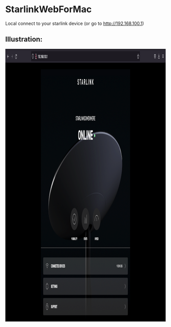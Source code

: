# StarlinkWebForMac
Local connect to your starlink device (or go to http://192.168.100.1)


## Illustration:
<img src="https://github.com/jorisvanduyse/StarlinkWebForMac/blob/main/media/illustration.png" width="1440" height="859" />
